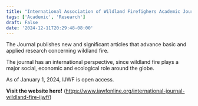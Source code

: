 ```yaml
---
title: "International Association of Wildland Firefighers Academic Journal"
tags: ['Academic', 'Research']
draft: False
date: '2024-12-11T20:29:48-08:00'
---
```


The Journal publishes new and significant articles that advance basic and applied research concerning wildland fire.

The journal has an international perspective, since wildland fire plays a major social, economic and ecological role around the globe.

As of January 1, 2024, IJWF is open access.

**Visit the website here!** (https://www.iawfonline.org/international-journal-wildland-fire-ijwf/)

